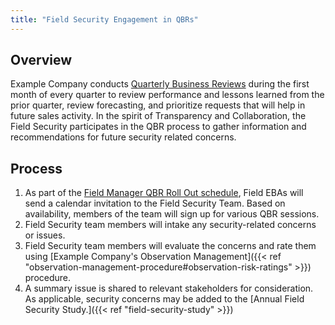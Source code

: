 ```yaml
---
title: "Field Security Engagement in QBRs"
---
```


## Overview

Example Company conducts [Quarterly Business Reviews](/handbook/sales/qbrs/) during the first month of every quarter to review performance and lessons learned from the prior quarter, review forecasting, and prioritize requests that will help in future sales activity. In the spirit of Transparency and Collaboration, the Field Security participates in the QBR process to gather information and recommendations for future security related concerns.

## Process

1. As part of the [Field Manager QBR Roll Out schedule](/handbook/sales/qbrs/#sample-field-manager-qbr-roll-out---virtual), Field EBAs will send a calendar invitation to the Field Security Team. Based on availability, members of the team will sign up for various QBR sessions.
1. Field Security team members will intake any security-related concerns or issues.
1. Field Security team members will evaluate the concerns and rate them using [Example Company's Observation Management]({{< ref "observation-management-procedure#observation-risk-ratings" >}}) procedure.
1. A summary issue is shared to relevant stakeholders for consideration. As applicable, security concerns may be added to the [Annual Field Security Study.]({{< ref "field-security-study" >}})
